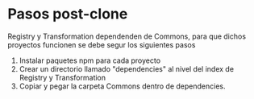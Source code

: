 # Pasos post-clone

Registry y Transformation dependenden de Commons, para que dichos proyectos funcionen se debe segur los siguientes pasos
1. Instalar paquetes npm para cada proyecto
2. Crear un directorio llamado "dependencies" al nivel del index de Registry y Transformation
3. Copiar y pegar la carpeta Commons dentro de dependencies.